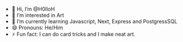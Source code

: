 - 👋 Hi, I’m @H0lloH
- 👀 I’m interested in Art
- 🌱 I’m currently learning Javascript, Next, Express and PostgressSQL
- 😄 Pronouns: He/Him
- ⚡ Fun fact: I can do card tricks and I make neat art.

<!---
H0lloH/H0lloH is a ✨ special ✨ repository because its `README.md` (this file) appears on your GitHub profile.
You can click the Preview link to take a look at your changes.
--->
